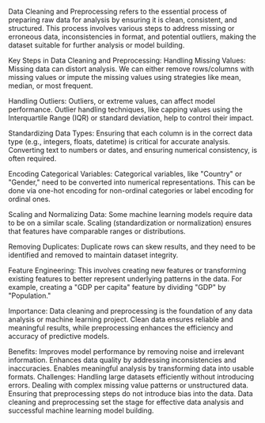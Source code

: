 Data Cleaning and Preprocessing refers to the essential process of preparing raw data for analysis by ensuring it is clean, consistent, and structured. This process involves various steps to address missing or erroneous data, inconsistencies in format, and potential outliers, making the dataset suitable for further analysis or model building.

Key Steps in Data Cleaning and Preprocessing:
Handling Missing Values: Missing data can distort analysis. We can either remove rows/columns with missing values or impute the missing values using strategies like mean, median, or most frequent.

Handling Outliers: Outliers, or extreme values, can affect model performance. Outlier handling techniques, like capping values using the Interquartile Range (IQR) or standard deviation, help to control their impact.

Standardizing Data Types: Ensuring that each column is in the correct data type (e.g., integers, floats, datetime) is critical for accurate analysis. Converting text to numbers or dates, and ensuring numerical consistency, is often required.

Encoding Categorical Variables: Categorical variables, like "Country" or "Gender," need to be converted into numerical representations. This can be done via one-hot encoding for non-ordinal categories or label encoding for ordinal ones.

Scaling and Normalizing Data: Some machine learning models require data to be on a similar scale. Scaling (standardization or normalization) ensures that features have comparable ranges or distributions.

Removing Duplicates: Duplicate rows can skew results, and they need to be identified and removed to maintain dataset integrity.

Feature Engineering: This involves creating new features or transforming existing features to better represent underlying patterns in the data. For example, creating a "GDP per capita" feature by dividing "GDP" by "Population."

Importance:
Data cleaning and preprocessing is the foundation of any data analysis or machine learning project. Clean data ensures reliable and meaningful results, while preprocessing enhances the efficiency and accuracy of predictive models.

Benefits:
Improves model performance by removing noise and irrelevant information.
Enhances data quality by addressing inconsistencies and inaccuracies.
Enables meaningful analysis by transforming data into usable formats.
Challenges:
Handling large datasets efficiently without introducing errors.
Dealing with complex missing value patterns or unstructured data.
Ensuring that preprocessing steps do not introduce bias into the data.
Data cleaning and preprocessing set the stage for effective data analysis and successful machine learning model building.

